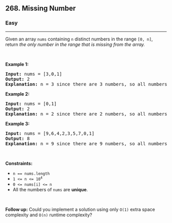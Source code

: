 <h2>268. Missing Number</h2><h3>Easy</h3><hr><div><p>Given an array <code>nums</code> containing <code>n</code> distinct numbers in the range <code>[0, n]</code>, return <em>the only number in the range that is missing from the array.</em></p>

<p>&nbsp;</p>
<p><strong>Example 1:</strong></p>

<pre><strong>Input:</strong> nums = [3,0,1]
<strong>Output:</strong> 2
<strong>Explanation:</strong> n = 3 since there are 3 numbers, so all numbers are in the range [0,3]. 2 is the missing number in the range since it does not appear in nums.
</pre>

<p><strong>Example 2:</strong></p>

<pre><strong>Input:</strong> nums = [0,1]
<strong>Output:</strong> 2
<strong>Explanation:</strong> n = 2 since there are 2 numbers, so all numbers are in the range [0,2]. 2 is the missing number in the range since it does not appear in nums.
</pre>

<p><strong>Example 3:</strong></p>

<pre><strong>Input:</strong> nums = [9,6,4,2,3,5,7,0,1]
<strong>Output:</strong> 8
<strong>Explanation:</strong> n = 9 since there are 9 numbers, so all numbers are in the range [0,9]. 8 is the missing number in the range since it does not appear in nums.
</pre>

<p>&nbsp;</p>
<p><strong>Constraints:</strong></p>

<ul>
	<li><code>n == nums.length</code></li>
	<li><code>1 &lt;= n &lt;= 10<sup style="">4</sup></code></li>
	<li><code>0 &lt;= nums[i] &lt;= n</code></li>
	<li>All the numbers of <code>nums</code> are <strong>unique</strong>.</li>
</ul>

<p>&nbsp;</p>
<p><strong>Follow up:</strong> Could you implement a solution using only <code>O(1)</code> extra space complexity and <code>O(n)</code> runtime complexity?</p>
</div>